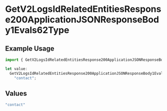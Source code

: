 # GetV2LogsIdRelatedEntitiesResponse200ApplicationJSONResponseBody1Evals62Type

## Example Usage

```typescript
import { GetV2LogsIdRelatedEntitiesResponse200ApplicationJSONResponseBody1Evals62Type } from "orq-poc-typescript-multi-env-version/models/operations";

let value:
  GetV2LogsIdRelatedEntitiesResponse200ApplicationJSONResponseBody1Evals62Type =
    "contact";
```

## Values

```typescript
"contact"
```